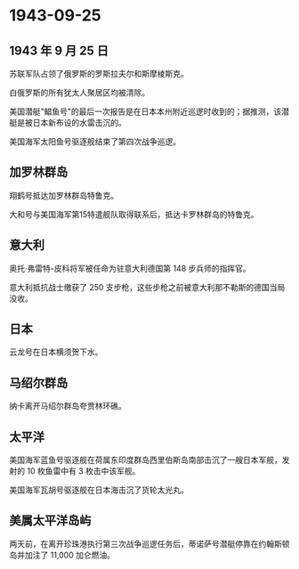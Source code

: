# 1943-09-25

## 1943 年 9 月 25 日

苏联军队占领了俄罗斯的罗斯拉夫尔和斯摩棱斯克。

白俄罗斯的所有犹太人聚居区均被清除。

美国潜艇"鲳鱼号"的最后一次报告是在日本本州附近巡逻时收到的；据推测，该潜艇是被日本新布设的水雷击沉的。

美国海军太阳鱼号驱逐舰结束了第四次战争巡逻。

## 加罗林群岛

翔鹤号抵达加罗林群岛特鲁克。

大和号与美国海军第15特遣舰队取得联系后，抵达卡罗林群岛的特鲁克。

## 意大利

奥托·弗雷特-皮科将军被任命为驻意大利德国第 148 步兵师的指挥官。

意大利抵抗战士缴获了 250
支步枪，这些步枪之前被意大利那不勒斯的德国当局没收。

## 日本

云龙号在日本横须贺下水。

## 马绍尔群岛

纳卡离开马绍尔群岛夸贾林环礁。

## 太平洋

美国海军蓝鱼号驱逐舰在荷属东印度群岛西里伯斯岛南部击沉了一艘日本军舰，发射的
10 枚鱼雷中有 3 枚击中该军舰。

美国海军瓦胡号驱逐舰在日本海击沉了货轮太光丸。

## 美属太平洋岛屿

两天前，在离开珍珠港执行第三次战争巡逻任务后，蒂诺萨号潜艇停靠在约翰斯顿岛并加注了
11,000 加仑燃油。

